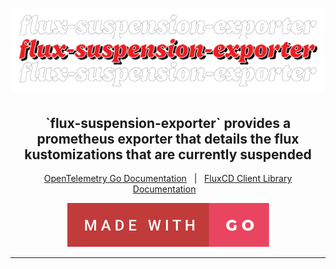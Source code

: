 <h1 align="center">
  <img src=".github/images/flux-suspension-exporter.png" alt="Kotel" width="500">
</h1>
<h2 align="center">
    `flux-suspension-exporter` provides a prometheus exporter that details the flux kustomizations that are currently suspended
</h2>

<div align="center">

[OpenTelemetry Go Documentation][opentelemetry-go-documentation-link]&nbsp;&nbsp;&nbsp;|&nbsp;&nbsp;&nbsp;[FluxCD Client Library Documentation][fluxcd-gitops-toolkit-api-link]&nbsp;&nbsp;&nbsp;

[![Made With Go][made-with-go-badge]][for-the-badge-link]

</div>

---
<!-- Reference Variables -->

<!-- Badges -->
[made-with-go-badge]: .github/images/made-with-go.svg
[flux-suspension-exporter-badge]: .github/images/flux-suspension-exporter.svg

<!-- Links -->
[blank-reference-link]: #
[for-the-badge-link]: https://forthebadge.com
[opentelemetry-go-documentation-link]: https://opentelemetry.io/docs/languages/go/
[fluxcd-gitops-toolkit-api-link]: https://fluxcd.io/flux/gitops-toolkit/packages/
